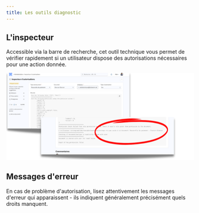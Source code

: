 ```yaml
---
title: Les outils diagnostic
---
```


## **L'inspecteur**

Accessible via la barre de recherche, cet outil technique vous permet de vérifier rapidement si un utilisateur dispose des autorisations nécessaires pour une action donnée.

![administration\_inspecteur.png](/generalites_dokos/administrer_son_site/administration_inspecteur.png)

## **Messages d'erreur**

En cas de problème d'autorisation, lisez attentivement les messages d'erreur qui apparaissent - ils indiquent généralement précisément quels droits manquent.
